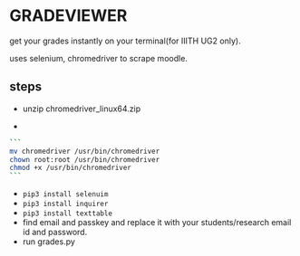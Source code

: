 # GRADEVIEWER

get your grades instantly on your terminal(for IIITH UG2 only).

uses selenium, chromedriver to scrape moodle.



## steps

- unzip chromedriver_linux64.zip

- 

  ~~~bash
  ```
  mv chromedriver /usr/bin/chromedriver
  chown root:root /usr/bin/chromedriver
  chmod +x /usr/bin/chromedriver
  ```
  ~~~

- `pip3 install selenuim`
- `pip3 install inquirer`
- `pip3 install texttable`
- find email and passkey and replace it with your students/research email id and password.
- run grades.py